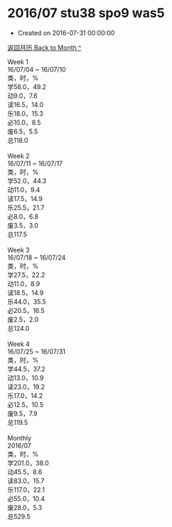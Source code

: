 # 2016/07 stu38 spo9 was5

- Created on 2016-07-31 00:00:00

[返回月历 Back to Month ^](/lifelogs/2016/07/index.md)
<br/><div>Week 1</div><div>16/07/04 ~ 16/07/10</div><div>类，时，%</div><div>学58.0，49.2</div><div>动9.0，7.6</div><div>读16.5，14.0</div><div>乐18.0，15.3</div><div>必10.0，8.5</div><div>废6.5，5.5</div><div>总118.0</div><div><br/></div><div>Week 2</div><div>16/07/11 ~ 16/07/17</div><div>类，时，%</div><div>学52.0，44.3</div><div>动11.0，9.4</div><div>读17.5，14.9</div><div>乐25.5，21.7</div><div>必8.0，6.8</div><div>废3.5，3.0</div><div>总117.5</div><div><br/></div><div>Week 3</div><div>16/07/18 ~ 16/07/24</div><div>类，时，%</div><div>学27.5，22.2</div><div>动11.0，8.9</div><div>读18.5，14.9</div><div>乐44.0，35.5</div><div>必20.5，16.5</div><div>废2.5，2.0</div><div>总124.0</div><div><br/></div><div>Week 4</div><div>16/07/25 ~ 16/07/31</div><div>类，时，%</div><div>学44.5，37.2</div><div>动13.0，10.9</div><div>读23.0，19.2</div><div>乐17.0，14.2</div><div>必12.5，10.5</div><div>废9.5，7.9</div><div>总119.5</div><div><br/></div><div>Monthly</div><div>2016/07</div><div>类，时，%</div><div>学201.0，38.0</div><div>动45.5，8.6</div><div>读83.0，15.7</div><div>乐117.0，22.1</div><div>必55.0，10.4</div><div>废28.0，5.3</div><div>总529.5</div>
